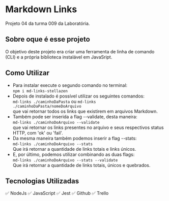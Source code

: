 # Markdown Links
Projeto 04 da turma 009 da Laboratória.
## Sobre oque é esse projeto
O objetivo deste projeto era criar uma ferramenta de linha de comando (CLI) e a própria biblioteca instalável em JavaSript.
## Como Utilizar
* Para instalar execute o segundo comando no terminal:<br>
```npm i md-links-stellazen```
* Depois de instalado é possível utilizar os seguintes comandos:<br>
```md-links ./caminhoDaPasta``` ou ```md-links ./caminhoDaPasta/nomeDoArquivo```<br>
que vai retornar todos os links que existirem em arquivos Markdown.
* Também pode ser inserida a flag --validate, desta maneira:<br>
```md-links ./caminhoDoArquivo --validate```<br>
que vai retornar os links presentes no arquivo e seus respectivos status HTTP, com 'ok' ou 'fail'.
* Da mesma maneira também podemos inserir a flag --stats:<br>
```md-links ./caminhoDoArquivo --stats ```<br>
Que irá retornar a quantidade de links totais e links únicos.<br>
* E, por último, podemos utilizar combinando as duas flags:<br>
```md-links ./caminhoDoArquivo --stats --validate ```<br>
Que irá retornar a quantidade de links totais, únicos e quebrados.<br>
## Tecnologias Utilizadas
✅ NodeJs
✅ JavaScript
✅ Jest
✅ Github
✅ Trello


